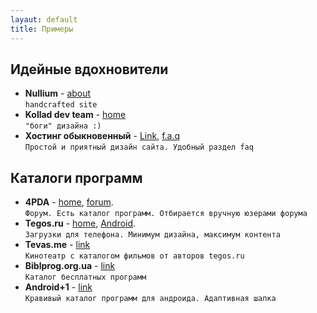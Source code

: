 ```yaml
---
layaut: default
title: Примеры
---
```


## Идейные вдохновители
* **Nullium** - [about](http://nullium.com/about/)  
`handcrafted site`
* **Kollad dev team** - [home](http://kollad.ru)  
`"боги" дизайна :)`
* **Хостинг обыкновенный** - [Link](https://www.ho.ua/ru/), [f.a.q](https://www.ho.ua/ru/faq.html)  
`Простой и приятный дизайн сайта. Удобный раздел faq`


## Каталоги программ
* **4PDA** - [home](http://4pda.ru/), [forum](http://4pda.ru/forum/index.php?act=idx).  
`Форум. Есть каталог программ. Отбирается вручную юзерами форума`
* **Tegos.ru** - [home](http://tegos.ru), [Android](http://tegos.kz/android/).  
`Загрузки для телефона. Минимум дизайна, максимум контента`
* **Tevas.me** - [link](http://tevas.me/)  
`Кинотеатр с каталогом фильмов от авторов tegos.ru`
* **Biblprog.org.ua** - [link](https://biblprog.org.ua/ru/)  
`Каталог бесплатных программ`
* **Android+1** - [link](https://www.androidp1.com//)  
`Кравивый каталог программ для андроида. Адаптивная шапка`

